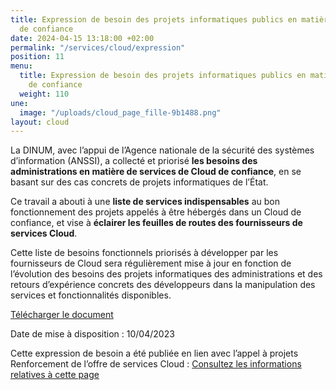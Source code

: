 ```yaml
---
title: Expression de besoin des projets informatiques publics en matière de Cloud
  de confiance
date: 2024-04-15 13:18:00 +02:00
permalink: "/services/cloud/expression"
position: 11
menu:
  title: Expression de besoin des projets informatiques publics en matière de Cloud
    de confiance
  weight: 110
une:
  image: "/uploads/cloud_page_fille-9b1488.png"
layout: cloud
---
```


La DINUM, avec l’appui de l’Agence nationale de la sécurité des systèmes d’information (ANSSI), a collecté et priorisé **les besoins des administrations en matière de services de Cloud de confiance**, en se basant sur des cas concrets de projets informatiques de l’État.

Ce travail a abouti à une **liste de services indispensables** au bon fonctionnement des projets appelés à être hébergés dans un Cloud de confiance, et vise à **éclairer les feuilles de routes des fournisseurs de services Cloud**.

Cette liste de besoins fonctionnels priorisés à développer par les fournisseurs de Cloud sera régulièrement mise à jour en fonction de l’évolution des besoins des projets informatiques des administrations et des retours d’expérience concrets des développeurs dans la manipulation des services et fonctionnalités disponibles.

[Télécharger le document](/uploads/De%CC%81monstrateur_Besoins_Publication_20240410_ODS.ods)

Date de mise à disposition : 10/04/2023

Cette expression de besoin a été publiée en lien avec l’appel à projets Renforcement de l’offre de services Cloud : [Consultez les informations relatives à cette page](https://www.numerique.gouv.fr/espace-presse/letat-publie-son-recueil-des-besoins-des-projets-informatiques-publics-en-matiere-de-cloud-de-confiance/)
